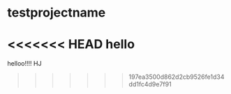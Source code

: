 # testprojectname
<<<<<<< HEAD
hello
=======
helloo!!!!
HJ
>>>>>>> 197ea3500d862d2cb9526fe1d34dd1fc4d9e7f91
